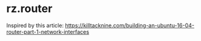 # rz.router

Inspired by this article:
https://killtacknine.com/building-an-ubuntu-16-04-router-part-1-network-interfaces